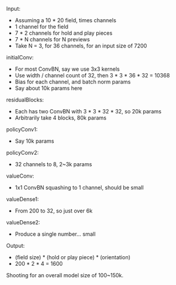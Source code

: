 
Input:

- Assuming a 10 * 20 field, times channels
- 1 channel for the field
- 7 * 2 channels for hold and play pieces
- 7 * N channels for N previews
- Take N = 3, for 36 channels, for an input size of 7200

initialConv: 

- For most ConvBN, say we use 3x3 kernels
- Use width / channel count of 32, then 3 * 3 * 36 * 32 = 10368
- Bias for each channel, and batch norm params
- Say about 10k params here

residualBlocks: 

- Each has two ConvBN with 3 * 3 * 32 * 32, so 20k params
- Arbitrarily take 4 blocks, 80k params

policyConv1:

- Say 10k params

policyConv2:

- 32 channels to 8, 2~3k params

valueConv: 

- 1x1 ConvBN squashing to 1 channel, should be small

valueDense1: 

- From 200 to 32, so just over 6k

valueDense2: 

- Produce a single number... small

Output:

- (field size) * (hold or play piece) * (orientation)
- 200 * 2 * 4 = 1600

Shooting for an overall model size of 100~150k.

